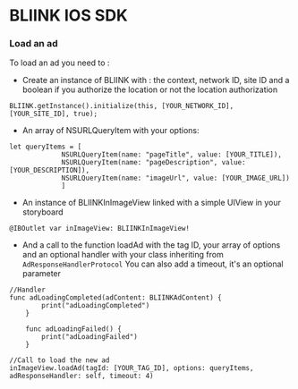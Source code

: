 # BLIINK IOS SDK

### Load an ad
To load an ad you need to :
- Create an instance of BLIINK with : the context, network ID, site ID and a boolean if you authorize the location or not the location authorization
```
BLIINK.getInstance().initialize(this, [YOUR_NETWORK_ID], [YOUR_SITE_ID], true);
```

- An array of NSURLQueryItem with your options:
````
let queryItems = [
             NSURLQueryItem(name: "pageTitle", value: [YOUR_TITLE]),
             NSURLQueryItem(name: "pageDescription", value: [YOUR_DESCRIPTION]),
             NSURLQueryItem(name: "imageUrl", value: [YOUR_IMAGE_URL])
             ]
````

- An instance of BLIINKInImageView linked with a simple UIView in your storyboard
```
@IBOutlet var inImageView: BLIINKInImageView!
```

- And a call to the function loadAd with the tag ID, your array of options and an optional handler with your class inheriting from ```AdResponseHandlerProtocol```
You can also add a timeout, it's an optional parameter
```
//Handler
func adLoadingCompleted(adContent: BLIINKAdContent) {
        print("adLoadingCompleted")
    }
    
    func adLoadingFailed() {
        print("adLoadingFailed")
    }
        
//Call to load the new ad
inImageView.loadAd(tagId: [YOUR_TAG_ID], options: queryItems, adResponseHandler: self, timeout: 4)
```
